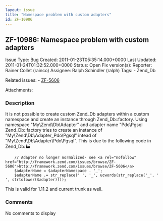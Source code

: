 ```yaml
---
layout: issue
title: "Namespace problem with custom adapters"
id: ZF-10986
---
```


ZF-10986: Namespace problem with custom adapters
------------------------------------------------

 Issue Type: Bug Created: 2011-01-23T05:35:14.000+0000 Last Updated: 2011-01-24T01:32:52.000+0000 Status: Open Fix version(s): 
 Reporter:  Rainer Collet (rainco)  Assignee:  Ralph Schindler (ralph)  Tags: - Zend\_Db
 
 Related issues: - [ZF-5606](/issues/browse/ZF-5606)
 
 Attachments: 
### Description

It is not possible to create custom Zend\_Db adapters within a custom namespace and create an instance through Zend\_Db::factory. Using namespace "My\\Zend\\Db\\Adapter" and adapter name "Pdo\\Pgsql Zend\_Db::factory tries to create an instance of "My\\Zend\\Db\\Adapter\_Pdo\\Pgsql" intead of "My\\Zend\\Db\\Adapter\\Pdo\\Pgsql". This is due to the following code in Zend\_Db::factory:

 
        // Adapter no longer normalized- see <a rel="nofollow" href="http://framework.zend.com/issues/browse/ZF-5606">http://framework.zend.com/issues/browse/ZF-5606</a>
        $adapterName = $adapterNamespace . '_';
        $adapterName .= str_replace(' ', '_', ucwords(str_replace('_', ' ', strtolower($adapter))));


This is valid for 1.11.2 and current trunk as well.

 

 

### Comments

No comments to display